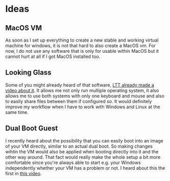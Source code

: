 # Ideas
## MacOS VM
As soon as I set up everything to create a new stable and working virtual machine for windows, it is not that hard to also create a MacOS vm. For now, I do not use any software that is only for usable within MacOS but it cannot hurt at all if I got MacOS installed too.
## Looking Glass
Some of you might already heard of that software, [LTT already made a video about it](https://www.youtube.com/watch?v=EozeSDeV3Vo). It allows me not only run multiple operating system, it also allows me to use both systems with only one keyboard and mouse and also to easily share files between them if configured so. It would definitely improve my workflow when I have to work with Windows and Linux at the same time.

## Dual Boot Guest
I recently heard about the possibility that you can easily boot into an image of your VM directly,
similar to an actual dual boot. So making changes wihtin the VM would also be applied when booting directly
into it and the other way around. That fact would really make the whole setup a bit more comfortable
since you're always able to start e.g. your Windows independently whether your VM has a problem or not. I heard
about this the first in [this video](sources.md#Niteshade).